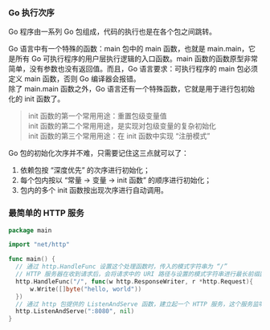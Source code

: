 
### Go 执行次序
Go 程序由一系列 Go 包组成，代码的执行也是在各个包之间跳转。  

Go 语言中有一个特殊的函数：main 包中的 main 函数，也就是 main.main，它是所有 Go 可执行程序的用户层执行逻辑的入口函数。main 函数的函数原型非常简单，没有参数也没有返回值。而且，Go 语言要求：可执行程序的 main 包必须定义 main 函数，否则 Go 编译器会报错。  
除了 main.main 函数之外，Go 语言还有一个特殊函数，它就是用于进行包初始化的 init 函数了。
> init 函数的第一个常用用途：重置包级变量值  
> init 函数的第二个常用用途，是实现对包级变量的复杂初始化  
> init 函数的第三个常用用途：在 init 函数中实现 “注册模式”  

Go 包的初始化次序并不难，只需要记住这三点就可以了：  
1. 依赖包按 “深度优先” 的次序进行初始化；  
2. 每个包内按以 “常量 -> 变量 -> init 函数” 的顺序进行初始化；  
3. 包内的多个 init 函数按出现次序进行自动调用。  

### 最简单的 HTTP 服务  
```go
package main

import "net/http"

func main() {
  // 通过 http.HandleFunc 设置这个处理函数时，传入的模式字符串为 “/”
  // HTTP 服务器在收到请求后，会将请求中的 URI 路径与设置的模式字符串进行最长前缀匹配，并执行匹配到的模式字符串所对应的处理函数
  http.HandleFunc("/", func(w http.ResponseWriter, r *http.Request){
      w.Write([]byte("hello, world"))
  })
  // 通过 http 包提供的 ListenAndServe 函数，建立起一个 HTTP 服务，这个服务监听本地的 8080 端口
  http.ListenAndServe(":8080", nil)
}
```

